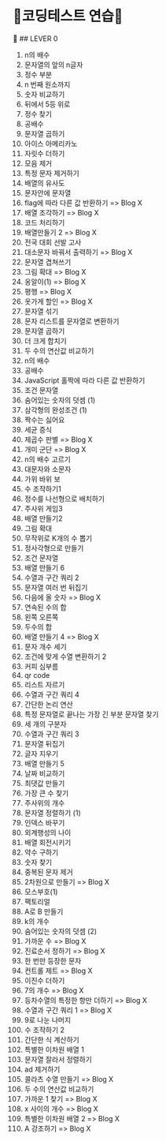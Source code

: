 # 💎코딩테스트 연습💎

📗 ## LEVER 0

1. n의 배수
2. 문자열의 앞의 n글자
3. 정수 부분
4. n 번째 원소까지
5. 숫자 비교하기 
6. 뒤에서 5등 위로
7. 정수 찾기
8. 공배수
9. 문자열 곱하기
10. 아이스 아메리카노
11. 자릿수 더하기
12. 모음 제거
13. 특정 문자 제거하기
14. 배열의 유사도
15. 문자안에 문자열
16. flag에 따라 다른 값 반환하기 => Blog X
17. 배열 조각하기 => Blog X
18. 코드 처리하기
19. 배열만들기 2 => Blog X
20. 전국 대회 선발 고사
21. 대소문자 바꿔서 출력하기 => Blog X
22. 문자열 겹쳐쓰기
23. 그림 확대 => Blog X
24. 옹알이(1) => Blog X
25. 평행 => Blog X
26. 옷가게 할인 => Blog X
27. 문자열 섞기
28. 문자 리스트를 문자열로 변환하기
29. 문자열 곱하기
30. 더 크게 합치기
31. 두 수의 연산값 비교하기
32. n의 배수
33. 공배수
34. JavaScript 홀짝에 따라 다른 값 반환하기
35. 조건 문자열
36. 숨어있는 숫자의 덧셈 (1)
37. 삼각형의 완성조건 (1)
38. 짝수는 싫어요
39. 세균 증식
40. 제곱수 판별 => Blog X
41. 개미 군단 => Blog X
42. n의 배수 고르기
43. 대문자와 소문자
44. 가위 바위 보
45. 수 조작하기1
46. 정수를 나선형으로 배치하기
47. 주사위 게임3
48. 배열 만들기2
49. 그림 확대
50. 무작위로 K개의 수 뽑기
51. 정사각형으로 만들기
52. 조건 문자열
53. 배열 만들기 6
54. 수열과 구간 쿼리 2
55. 문자열 여러 번 뒤집기
56. 다음에 올 숫자 => Blog X
57. 연속된 수의 합
58. 왼쪽 오른쪽
59. 두수의 합
60. 배열 만들기 4 => Blog X
61. 문자 개수 세기
62. 조건에 맞게 수열 변환하기 2
63. 커피 심부름
64. qr code
65. 리스트 자르기
66. 수열과 구간 쿼리 4
67. 간단한 논리 연산
68. 특정 문자열로 끝나는 가장 긴 부분 문자열 찾기
69. 세 개의 구분자
70. 수열과 구간 쿼리 3
71. 문자열 뒤집기
72. 글자 지우기
73. 배열 만들기 5
74. 날짜 비교하기
75. 최댓값 만들기
76. 가장 큰 수 찾기
77. 주사위의 개수
78. 문자열 정렬하기 (1)
79. 인덱스 바꾸기
80. 외계행성의 나이
81. 배열 회전시키기
82. 약수 구하기
83. 숫자 찾기
84. 중복된 문자 제거
85. 2차원으로 만들기 => Blog X
86. 모스부호(1)
87. 팩토리얼
88. A로 B 만들기
89. k의 개수
90. 숨어있는 숫자의 덧셈 (2)
91. 가까운 수 => Blog X
92. 진료순서 정하기 => Blog X
93. 한 번만 등장한 문자
94. 컨트롤 제트 => Blog X
95. 이진수 더하기
96. 7의 개수 => Blog X
97. 등차수열의 특정한 항만 더하기 => Blog X
98. 수열과 구간 쿼리 1 => Blog X
99. 9로 나눈 나머지
100. 수 조작하기 2
101. 간단한 식 계산하기
102. 특별한 이차원 배열 1
103. 문자열 잘라서 정렬하기
104. ad 제거하기
105. 콜라츠 수열 만들기 => Blog X
106. 두 수의 연산값 비교하기
107. 가까운 1 찾기 => Blog X
108. x 사이의 개수 => Blog X
109. 특별한 이차원 배열 2 => Blog X
110. A 강조하기 => Blog X
